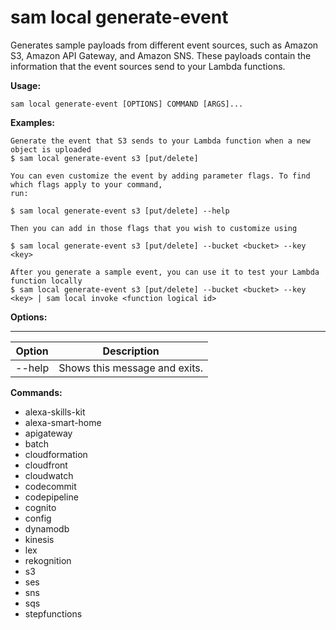 # sam local generate\-event<a name="sam-cli-command-reference-sam-local-generate-event"></a>

Generates sample payloads from different event sources, such as Amazon S3, Amazon API Gateway, and Amazon SNS\. These payloads contain the information that the event sources send to your Lambda functions\.

**Usage:**

```
sam local generate-event [OPTIONS] COMMAND [ARGS]...
```

**Examples:**

```
Generate the event that S3 sends to your Lambda function when a new object is uploaded
$ sam local generate-event s3 [put/delete]

You can even customize the event by adding parameter flags. To find which flags apply to your command,
run:

$ sam local generate-event s3 [put/delete] --help

Then you can add in those flags that you wish to customize using

$ sam local generate-event s3 [put/delete] --bucket <bucket> --key <key>

After you generate a sample event, you can use it to test your Lambda function locally
$ sam local generate-event s3 [put/delete] --bucket <bucket> --key <key> | sam local invoke <function logical id>
```

**Options:**


****  

| Option | Description | 
| --- | --- | 
| \-\-help | Shows this message and exits\. | 

**Commands:**
+ alexa\-skills\-kit
+ alexa\-smart\-home
+ apigateway
+ batch
+ cloudformation
+ cloudfront
+ cloudwatch
+ codecommit
+ codepipeline
+ cognito
+ config
+ dynamodb
+ kinesis
+ lex
+ rekognition
+ s3
+ ses
+ sns
+ sqs
+ stepfunctions